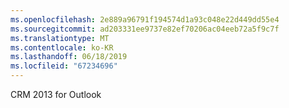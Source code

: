 ```yaml
---
ms.openlocfilehash: 2e889a96791f194574d1a93c048e22d449dd55e4
ms.sourcegitcommit: ad203331ee9737e82ef70206ac04eeb72a5f9c7f
ms.translationtype: MT
ms.contentlocale: ko-KR
ms.lasthandoff: 06/18/2019
ms.locfileid: "67234696"
---
```

CRM 2013 for Outlook